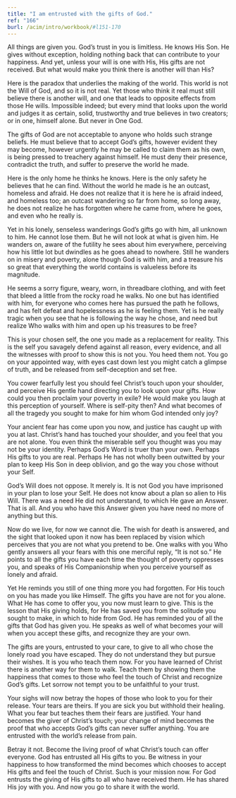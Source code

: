 ```yaml
---
title: "I am entrusted with the gifts of God."
ref: "166"
burl: /acim/intro/workbook/#l151-170
---
```


All things are given you. God’s trust in you is limitless. He knows His
Son. He gives without exception, holding nothing back that can
contribute to your happiness. And yet, unless your will is one with His,
His gifts are not received. But what would make you think there is
another will than His?

Here is the paradox that underlies the making of the world. This world is
not the Will of God, and so it is not real. Yet those who think it real
must still believe there is another will, and one that leads to opposite
effects from those He wills. Impossible indeed; but every mind that
looks upon the world and judges it as certain, solid, trustworthy and
true believes in two creators; or in one, himself alone. But never in
One God.

The gifts of God are not acceptable to anyone who holds such strange
beliefs. He must believe that to accept God’s gifts, however evident
they may become, however urgently he may be called to claim them as his
own, is being pressed to treachery against himself. He must deny their
presence, contradict the truth, and suffer to preserve the world he
made.

Here is the only home he thinks he knows. Here is the only safety he
believes that he can find. Without the world he made is he an outcast,
homeless and afraid. He does not realize that it is here he is afraid
indeed, and homeless too; an outcast wandering so far from home, so long
away, he does not realize he has forgotten where he came from, where he
goes, and even who he really is.

Yet in his lonely, senseless wanderings God’s gifts go with him, all
unknown to him. He cannot lose them. But he will not look at what is
given him. He wanders on, aware of the futility he sees about him
everywhere, perceiving how his little lot but dwindles as he goes ahead
to nowhere. Still he wanders on in misery and poverty, alone though God
is with him, and a treasure his so great that everything the world
contains is valueless before its magnitude.

He seems a sorry figure, weary, worn, in threadbare clothing, and with
feet that bleed a little from the rocky road he walks. No one but has
identified with him, for everyone who comes here has pursued the path he
follows, and has felt defeat and hopelessness as he is feeling them. Yet
is he really tragic when you see that he is following the way he chose,
and need but realize Who walks with him and open up his treasures to be
free?

This is your chosen self, the one you made as a replacement for reality.
This is the self you savagely defend against all reason, every evidence,
and all the witnesses with proof to show this is not you. You heed them
not. You go on your appointed way, with eyes cast down lest you might
catch a glimpse of truth, and be released from self-deception and set
free.

You cower fearfully lest you should feel Christ’s touch upon your
shoulder, and perceive His gentle hand directing you to look upon your
gifts. How could you then proclaim your poverty in exile? He would make
you laugh at this perception of yourself. Where is self-pity then? And
what becomes of all the tragedy you sought to make for him whom God
intended only joy?

Your ancient fear has come upon you now, and justice has caught up with
you at last. Christ’s hand has touched your shoulder, and you feel that
you are not alone. You even think the miserable self you thought was you
may not be your identity. Perhaps God’s Word is truer than your own.
Perhaps His gifts to you are real. Perhaps He has not wholly been
outwitted by your plan to keep His Son in deep oblivion, and go the way
you chose without your Self.

God’s Will does not oppose. It merely is. It is not God you have
imprisoned in your plan to lose your Self. He does not know about a plan
so alien to His Will. There was a need He did not understand, to which He
gave an Answer. That is all. And you who have this Answer given you have
need no more of anything but this.

Now do we live, for now we cannot die. The wish for death is answered,
and the sight that looked upon it now has been replaced by vision which
perceives that you are not what you pretend to be. One walks with you
Who gently answers all your fears with this one merciful reply, “It is
not so.” He points to all the gifts you have each time the thought of
poverty oppresses you, and speaks of His Companionship when you perceive
yourself as lonely and afraid.

Yet He reminds you still of one thing more you had forgotten.
For His touch on you has made you like Himself. The gifts you have are
not for you alone. What He has come to offer you, you now must learn to
give. This is the lesson that His giving holds, for He has saved you from
the solitude you sought to make, in which to hide from God. He has
reminded you of all the gifts that God has given you. He speaks as well
of what becomes your will when you accept these gifts, and recognize
they are your own.

The gifts are yours, entrusted to your care, to give to all who chose
the lonely road you have escaped. They do not understand they but pursue
their wishes. It is you who teach them now. For you have learned of
Christ there is another way for them to walk. Teach them by showing them
the happiness that comes to those who feel the touch of Christ and
recognize God’s gifts. Let sorrow not tempt you to be unfaithful to your
trust.

Your sighs will now betray the hopes of those who look to you for their
release. Your tears are theirs. If you are sick you but withhold their
healing. What you fear but teaches them their fears are justified. Your
hand becomes the giver of Christ’s touch; your change of mind becomes
the proof that who accepts God’s gifts can never suffer anything. You are
entrusted with the world’s release from pain.

Betray it not. Become the living proof of what Christ’s touch can offer
everyone. God has entrusted all His gifts to you. Be witness in your
happiness to how transformed the mind becomes which chooses to accept
His gifts and feel the touch of Christ. Such is your mission now. For
God entrusts the giving of His gifts to all who have received them. He
has shared His joy with you. And now you go to share it with the world.

